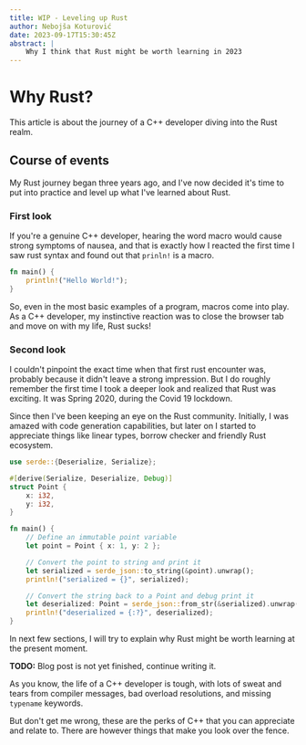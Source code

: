 ```yaml
---
title: WIP - Leveling up Rust
author: Nebojša Koturović
date: 2023-09-17T15:30:45Z
abstract: |
    Why I think that Rust might be worth learning in 2023
---
```

# Why Rust?

This article is about the journey of a C++ developer diving into the Rust realm.

## Course of events

My Rust journey began three years ago, and I've now decided it's time to put 
into practice and level up what I've learned about Rust.

### First look

If you're a genuine C++ developer, hearing the word macro would cause strong symptoms of nausea,
and that is exactly how I reacted the first time I saw rust syntax and found out that `prinln!` is a macro.

```Rust
fn main() {
    println!("Hello World!");
}
```

So, even in the most basic examples of a program, macros come into play. As a C++ developer, 
my instinctive reaction was to close the browser tab and move on with my life, Rust sucks!

### Second look

I couldn't pinpoint the exact time when that first rust encounter was, probably because it didn't leave a strong impression.
But I do roughly remember the first time I took a deeper look and realized that Rust was exciting.
It was Spring 2020, during the Covid 19 lockdown. 

Since then I've been keeping an eye on the Rust community.
Initially, I was amazed with code generation capabilities, but later on I started to appreciate things like linear types, borrow checker and friendly Rust ecosystem.

```rust
use serde::{Deserialize, Serialize};

#[derive(Serialize, Deserialize, Debug)]
struct Point {
    x: i32,
    y: i32,
}

fn main() {
    // Define an immutable point variable
    let point = Point { x: 1, y: 2 };

    // Convert the point to string and print it
    let serialized = serde_json::to_string(&point).unwrap();
    println!("serialized = {}", serialized);

    // Convert the string back to a Point and debug print it
    let deserialized: Point = serde_json::from_str(&serialized).unwrap();
    println!("deserialized = {:?}", deserialized);
}
```

In next few sections, I will try to explain why Rust might be worth learning at the present moment.

**TODO:** Blog post is not yet finished, continue writing it.

As you know, the life of a C++ developer is tough, with lots of sweat and tears from 
compiler messages, bad overload resolutions, and missing `typename` keywords. 

But don't get me wrong, these are the perks of C++ that you can appreciate and relate to.
There are however things that make you look over the fence.


